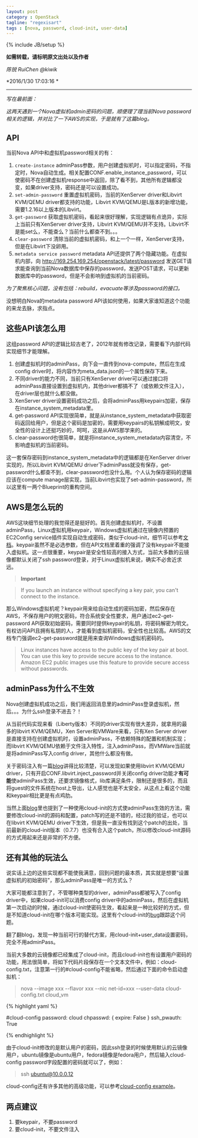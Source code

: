 ```yaml
---
layout: post
category : OpenStack
tagline: "regexisart"
tags : [nova, password, cloud-init, user-data]
---
```

{% include JB/setup %}

**如需转载，请标明原文出处以及作者**

*陈锐 RuiChen @kiwik*

*2016/1/30 17:03:16 *

----------

*写在最前面：*

*这两天遇到一个Nova虚拟机admin密码的问题，顺便理了理当前Nova password相关的逻辑，并对比了一下AWS的实现，于是就有了这篇blog。*

## API ##

当前Nova API中和虚拟机password相关的有：

1. `create-instance` adminPass参数，用户创建虚拟机时，可以指定密码，不指定时，Nova自动生成。相关配置CONF.enable\_instance\_password，可以使密码不在创建虚拟机response中返回，除了看不到，其他所有逻辑都没变，如果driver支持，密码还是可以设置成功。
2. `set-admin-password` 重置虚拟机密码，当前的XenServer driver和Libvirt KVM/QEMU driver都支持的功能，Libvirt KVM/QEMU是L版本的新增功能，需要1.2.16以上版本的Libvirt。
3. `get-password` 获取虚拟机密码，看起来很好理解，实现逻辑有点诡异，实际上当前只有XenServer driver支持，Libvirt KVM/QEMU并不支持。Libvirt不是能set么，不能查么？当前什么都查不到。。。
4. `clear-password` 清除当前的虚拟机密码，和上一个一样，XenServer支持，但是在Libvirt下没卵用。
5. `metadata service password` metadata API还提供了两个隐藏功能。在虚拟机内部，向 http://169.254.169.254/openstack/latest/password 发送GET请求能查询到当前Nova数据库中保存的password，发送POST请求，可以更新数据库中的password，但是不会影响到虚拟机的当前密码。

*为了聚焦核心问题，没有包括：rebuild，evacuate等涉及password的接口。*

没想明白Nova的metadata password API该如何使用，如果大家谁知道这个功能的来龙去脉，求指点。

## 这些API该怎么用 ##

这组password API的逻辑比较古老了，2012年就有修改记录，需要看下内部代码实现细节才能理解。

1. 创建虚拟机时的adminPass，向下会一直传到nova-compute，然后在生成config driver时，将内容作为meta\_data.json的一个属性保存下来。
2. 不同driver的能力不同，当前只有XenServer driver可以通过接口将adminPass直接设置到虚拟机内，其他driver都搞不了（或依赖文件注入），在driver层也就什么都没做。
3. XenServer driver设置密码成功之后，会将adminPass用keypairs加密，保存在instance\_system\_metadata里。
4. get-password API实现很简单，就是从instance\_system\_metadata中获取密码返回给用户，但是这个密码是加密的，需要用keypairs的私钥解成明文，安全性的设计上还挺巧妙的，呵呵，这是从AWS那学来的。
5. clear-password也很简单，就是将instance\_system\_metadata内容清空，不影响虚拟机的当前密码。

这一套保存密码到instance\_system\_metadata中的逻辑都是在XenServer driver实现的，所以Libvirt KVM/QEMU driver下adminPass就没有保存，get-password什么都查不到，clear-password也没什么用。个人认为保存密码的逻辑应该在compute manage层实现，当前Libvirt也实现了set-admin-password，所以这里有一两个Blueprint的重构空间。

## AWS是怎么玩的 ##

AWS这块细节处理的我觉得还是挺好的。首先创建虚拟机时，不设置adminPass，Linux虚拟机用keypair，Windows虚拟机通过在镜像内预置的EC2Config service插件实现自动生成密码，类似于cloud-init，细节可以参考[文档](http://docs.amazonaws.cn/en_us/AWSEC2/latest/WindowsGuide/UsingConfig_WinAMI.html)。keypair虽然不是必选参数，但在API文档里着重的强调了没有keypair不能接入虚拟机。这一点很重要，keypair是安全性较高的接入方式，当前大多数的云镜像都默认关闭了ssh password登录，对于Linux虚拟机来说，确实不必舍近求远。

>**Important**

>If you launch an instance without specifying a key pair, you can't connect to the instance.

那么Windows虚拟机呢？keypair用来给自动生成的密码加密，然后保存在AWS，不保存用户的明文密码，符合系统安全性要求，用户通过ec2-get-password API获取初始密码，需要同时提供keypair的私钥，将密码解密为明文。有权访问API且拥有私钥的人，才能看到虚拟机密码，安全性也比较高。AWS的文档专门强调ec2-get-password就是用来查询Windows虚拟机密码的。

>Linux instances have access to the public key of the key pair at boot. You can use this key to provide secure access to the instance. Amazon EC2 public images use this feature to provide secure access without passwords.

## adminPass为什么不生效 ##

Nova创建虚拟机成功之后，我们用返回消息里的adminPass登录虚拟机，然后。。。为什么ssh登录不进去？！

从当前代码实现来看（Liberty版本）不同的driver实现有很大差异，就拿用的最多的libvirt KVM/QEMU，Xen Server和VMWare来看，只有Xen Server driver是直接支持在创建虚拟机时，设置adminPass，不依赖特殊的配置和机制实现；而libvirt KVM/QEMU依赖于文件注入特性，注入adminPass，而VMWare当前就是将adminPass写入config driver，其他什么都没有做。

关于密码注入有一篇[blog](http://niusmallnan.github.io/_build/html/_templates/openstack/inject_passwd.html#inject)讲得比较清楚，可以发现如果使用libvirt KVM/QEMU driver，只有开启CONF.libvirt.inject_password并关闭config driver功能才**有可能**使adminPass生效，还要求镜像格式，lib库满足条件，限制还是很多的，而且将guest的文件系统在host上导出，让人感觉也是不太安全，从这点上看这个功能和keypair相比更是有点鸡肋。

当然上面[blog](http://niusmallnan.github.io/_build/html/_templates/openstack/inject_passwd.html)里也提到了一种使用cloud-init的方式使adminPass生效的方法，需要修改cloud-init的源码和配置，patch写的还是不错的，经过我的验证，也可以在libvirt KVM/QEMU driver下生效，但是我一直没有找到这个patch的出处，当前最新的cloud-init版本（0.7.7）也没有合入这个patch，所以修改cloud-init源码的方式用起来还是非常的不方便。

## 还有其他的玩法么 ##

说实话上边的这些实现都不能使我满意，回到问题的最本质，其实就是想要“设置虚拟机的初始密码”，那么adminPass是唯一的方式么？

大家可能都注意到了，不管哪种类型的driver，adminPass都被写入了config driver中，如果cloud-init可以消费config driver中的adminPass，然后在虚拟机第一次启动的时候，通过cloud-init使密码生效，看起来是一种比较好的方式，但是不知道cloud-init在哪个版本可能实现。这里有个cloud-init的[bug](https://bugs.launchpad.net/cloud-init/+bug/1236883)跟踪这个问题。

翻了翻blog，发现一种当前可行的替代方案，用cloud-init+user\_data设置密码，完全不用adminPass。

当前大多数的云镜像都已经集成了cloud-init，而且cloud-init也有设置用户密码的功能，用法很简单，将如下代码片段保存在一个文本文件中，例如：cloud-config.txt，注意第一行的#cloud-config不能省略，然后通过下面的命令启动虚拟机：

> nova --image xxx --flavor xxx --nic net-id=xxx --user-data cloud-config.txt cloud_vm

{% highlight yaml %}

#cloud-config
password: cloud
chpasswd: { expire: False }
ssh_pwauth: True

{% endhighlight %}

由于cloud-init修改的是默认用户的密码，因此ssh登录的时候使用默认的云镜像用户，ubuntu镜像是ubuntu用户，fedora镜像是fedora用户，然后输入cloud-config password字段配置的密码就可以了，例如：

> ssh ubuntu@10.0.0.12

cloud-config还有许多其他的高级功能，可以参考[cloud-config example](https://github.com/number5/cloud-init/blob/master/doc/examples/cloud-config.txt)。

## 两点建议 ##

1. 要keypair，不要password
2. 要cloud-init，不要文件注入